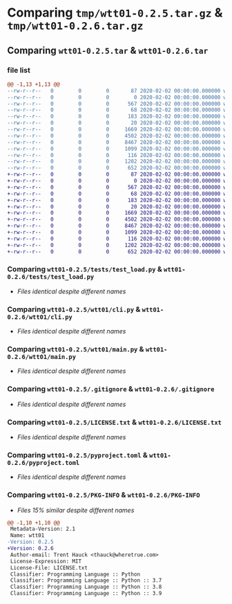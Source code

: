 # Comparing `tmp/wtt01-0.2.5.tar.gz` & `tmp/wtt01-0.2.6.tar.gz`

## Comparing `wtt01-0.2.5.tar` & `wtt01-0.2.6.tar`

### file list

```diff
@@ -1,13 +1,13 @@
--rw-r--r--   0        0        0       87 2020-02-02 00:00:00.000000 wtt01-0.2.5/Makefile
--rw-r--r--   0        0        0        0 2020-02-02 00:00:00.000000 wtt01-0.2.5/tests/__init__.py
--rw-r--r--   0        0        0      567 2020-02-02 00:00:00.000000 wtt01-0.2.5/tests/test_load.py
--rw-r--r--   0        0        0       68 2020-02-02 00:00:00.000000 wtt01-0.2.5/wtt01/__about__.py
--rw-r--r--   0        0        0      183 2020-02-02 00:00:00.000000 wtt01-0.2.5/wtt01/__init__.py
--rw-r--r--   0        0        0       20 2020-02-02 00:00:00.000000 wtt01-0.2.5/wtt01/_env.py
--rw-r--r--   0        0        0     1669 2020-02-02 00:00:00.000000 wtt01-0.2.5/wtt01/cli.py
--rw-r--r--   0        0        0     4502 2020-02-02 00:00:00.000000 wtt01-0.2.5/wtt01/main.py
--rw-r--r--   0        0        0     8467 2020-02-02 00:00:00.000000 wtt01-0.2.5/.gitignore
--rw-r--r--   0        0        0     1099 2020-02-02 00:00:00.000000 wtt01-0.2.5/LICENSE.txt
--rw-r--r--   0        0        0      116 2020-02-02 00:00:00.000000 wtt01-0.2.5/README.md
--rw-r--r--   0        0        0     1202 2020-02-02 00:00:00.000000 wtt01-0.2.5/pyproject.toml
--rw-r--r--   0        0        0      652 2020-02-02 00:00:00.000000 wtt01-0.2.5/PKG-INFO
+-rw-r--r--   0        0        0       87 2020-02-02 00:00:00.000000 wtt01-0.2.6/Makefile
+-rw-r--r--   0        0        0        0 2020-02-02 00:00:00.000000 wtt01-0.2.6/tests/__init__.py
+-rw-r--r--   0        0        0      567 2020-02-02 00:00:00.000000 wtt01-0.2.6/tests/test_load.py
+-rw-r--r--   0        0        0       68 2020-02-02 00:00:00.000000 wtt01-0.2.6/wtt01/__about__.py
+-rw-r--r--   0        0        0      183 2020-02-02 00:00:00.000000 wtt01-0.2.6/wtt01/__init__.py
+-rw-r--r--   0        0        0       20 2020-02-02 00:00:00.000000 wtt01-0.2.6/wtt01/_env.py
+-rw-r--r--   0        0        0     1669 2020-02-02 00:00:00.000000 wtt01-0.2.6/wtt01/cli.py
+-rw-r--r--   0        0        0     4502 2020-02-02 00:00:00.000000 wtt01-0.2.6/wtt01/main.py
+-rw-r--r--   0        0        0     8467 2020-02-02 00:00:00.000000 wtt01-0.2.6/.gitignore
+-rw-r--r--   0        0        0     1099 2020-02-02 00:00:00.000000 wtt01-0.2.6/LICENSE.txt
+-rw-r--r--   0        0        0      116 2020-02-02 00:00:00.000000 wtt01-0.2.6/README.md
+-rw-r--r--   0        0        0     1202 2020-02-02 00:00:00.000000 wtt01-0.2.6/pyproject.toml
+-rw-r--r--   0        0        0      652 2020-02-02 00:00:00.000000 wtt01-0.2.6/PKG-INFO
```

### Comparing `wtt01-0.2.5/tests/test_load.py` & `wtt01-0.2.6/tests/test_load.py`

 * *Files identical despite different names*

### Comparing `wtt01-0.2.5/wtt01/cli.py` & `wtt01-0.2.6/wtt01/cli.py`

 * *Files identical despite different names*

### Comparing `wtt01-0.2.5/wtt01/main.py` & `wtt01-0.2.6/wtt01/main.py`

 * *Files identical despite different names*

### Comparing `wtt01-0.2.5/.gitignore` & `wtt01-0.2.6/.gitignore`

 * *Files identical despite different names*

### Comparing `wtt01-0.2.5/LICENSE.txt` & `wtt01-0.2.6/LICENSE.txt`

 * *Files identical despite different names*

### Comparing `wtt01-0.2.5/pyproject.toml` & `wtt01-0.2.6/pyproject.toml`

 * *Files identical despite different names*

### Comparing `wtt01-0.2.5/PKG-INFO` & `wtt01-0.2.6/PKG-INFO`

 * *Files 15% similar despite different names*

```diff
@@ -1,10 +1,10 @@
 Metadata-Version: 2.1
 Name: wtt01
-Version: 0.2.5
+Version: 0.2.6
 Author-email: Trent Hauck <thauck@wheretrue.com>
 License-Expression: MIT
 License-File: LICENSE.txt
 Classifier: Programming Language :: Python
 Classifier: Programming Language :: Python :: 3.7
 Classifier: Programming Language :: Python :: 3.8
 Classifier: Programming Language :: Python :: 3.9
```

